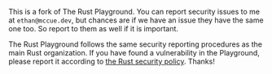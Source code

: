 This is a fork of The Rust Playground. You can report security issues
to me at `ethan@mccue.dev`, but chances are if we have an issue they have the same one too.
So report to them as well if it is important.

The Rust Playground follows the same security reporting procedures as
the main Rust organization. If you have found a vulnerability in the
Playground, please report it according to [the Rust security
policy][policy]. Thanks!

[policy]: https://www.rust-lang.org/policies/security
